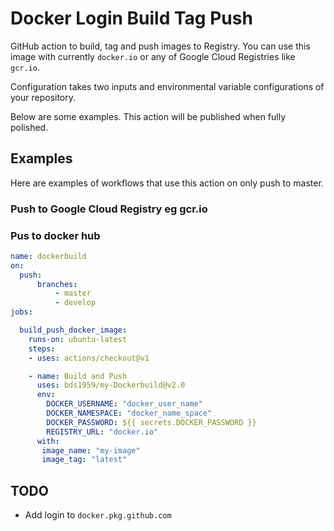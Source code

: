# Docker Login Build Tag Push

GitHub action to build, tag and push images to Registry.
You can use this image with currently `docker.io` or any of Google Cloud Registries like `gcr.io`.

Configuration takes two inputs and environmental variable configurations of  your repository.

Below are some examples. This action will be published when fully polished.

## Examples

Here are examples of workflows that use this action on only push to master.

### Push to Google Cloud Registry eg gcr.io

### Pus to docker hub

```yml
name: dockerbuild
on: 
  push:
      branches:    
          - master
          - develop
jobs:

  build_push_docker_image:
    runs-on: ubuntu-latest
    steps:
    - uses: actions/checkout@v1

    - name: Build and Push
      uses: bds1959/my-Dockerbuild@v2.0
      env:
        DOCKER_USERNAME: "docker_user_name"
        DOCKER_NAMESPACE: "docker_name_space"
        DOCKER_PASSWORD: ${{ secrets.DOCKER_PASSWORD }}
        REGISTRY_URL: "docker.io"
      with:
       image_name: "my-image"
       image_tag: "latest"
```

## TODO

- Add login to `docker.pkg.github.com`
